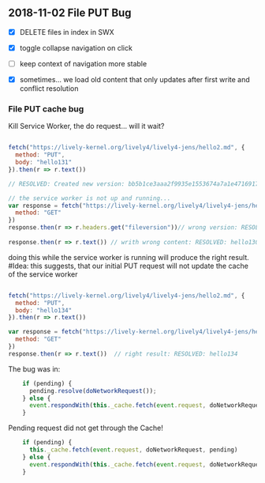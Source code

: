 ## 2018-11-02 File PUT Bug

- [X] DELETE files in index in SWX
- [X] toggle collapse navigation on click
- [ ] keep context of navigation more stable
- [X] sometimes... we load old content that only updates after first write and conflict resolution


### File PUT cache bug


Kill Service Worker, the do request... will it wait? 
```javascript

fetch("https://lively-kernel.org/lively4/lively4-jens/hello2.md", {
  method: "PUT",
  body: "hello131"
}).then(r => r.text())

// RESOLVED: Created new version: bb5b1ce3aaa2f9935e1553674a7a1e4716917fb1

// the service worker is not up and running...
var response = fetch("https://lively-kernel.org/lively4/lively4-jens/hello2.md", {
  method: "GET"
})
response.then(r => r.headers.get("fileversion"))// wrong version: RESOLVED: b36fd395865402f859d6032096604d9d58de3ac7
  
response.then(r => r.text()) // writh wrong content: RESOLVED: hello130
```

doing this while the service worker is running will produce the right result.
#Idea: this suggests, that our initial PUT request will not update the cache of the service worker

```javascript

fetch("https://lively-kernel.org/lively4/lively4-jens/hello2.md", {
  method: "PUT",
  body: "hello134"
}).then(r => r.text())

var response = fetch("https://lively-kernel.org/lively4/lively4-jens/hello2.md", {
  method: "GET"
})
response.then(r => r.text())  // right result: RESOLVED: hello134
```

The bug was in:

```javascript
    if (pending) {
      pending.resolve(doNetworkRequest());
    } else {
      event.respondWith(this._cache.fetch(event.request, doNetworkRequest));
    }
```

Pending request did not get through the Cache!


```javascript
    if (pending) {
      this._cache.fetch(event.request, doNetworkRequest, pending)
    } else {
      event.respondWith(this._cache.fetch(event.request, doNetworkRequest));
    }
```
